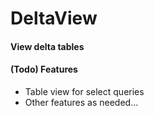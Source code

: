 # DeltaView

#### View delta tables

#### (Todo) Features

- Table view for select queries
- Other features as needed...
